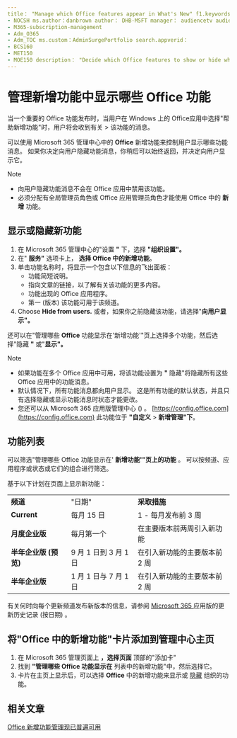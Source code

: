 ```yaml
---
title： "Manage which Office features appear in What's New" f1.keywords：
- NOCSH ms.author：danbrown author： DHB-MSFT manager： audiencetv audience： Admin ms.topic： article ms.service： o365-administration localization_priority： Normal ms.collection：
- M365-subscription-management
- Adm_O365
- Adm_TOC ms.custom：AdminSurgePortfolio search.appverid：
- BCS160
- MET150
- MOE150 description： "Decide which Office features to show or hide when a user chooses Help > What's New in their Office app on Windows by using the "What's new in Office" feature in the Microsoft 365 admin center.
---
```


# <a name="manage-which-office-features-appear-in-whats-new"></a>管理新增功能中显示哪些 Office 功能

当一个重要的 Office 功能发布时，当用户在 Windows 上的 Office应用中选择"帮助新增功能"时，用户将会收到有关  >  该功能的消息。

可以使用 Microsoft 365 管理中心中的 **Office** 新增功能来控制用户显示哪些功能消息。 如果你决定向用户隐藏功能消息，你稍后可以始终返回，并决定向用户显示它。

> [!NOTE]
> - 向用户隐藏功能消息不会在 Office 应用中禁用该功能。
> - 必须分配有全局管理员角色或 Office 应用管理员角色才能使用 Office 中的 **新增** 功能。

## <a name="show-or-hide-new-features"></a>显示或隐藏新功能 

1. 在 Microsoft 365 管理中心的"设置 **"** 下，选择 **"组织设置"。**
2. 在" **服务"** 选项卡上， **选择 Office 中的新增功能**。
3. 单击功能名称时，将显示一个包含以下信息的飞出面板：
     - 功能简短说明。
     - 指向文章的链接，以了解有关该功能的更多内容。
     - 功能出现的 Office 应用程序。
     - 第一 (版本) 该功能可用于该频道。
4. Choose **Hide from users.** 或者，如果你之前隐藏该功能，请选择"**向用户显示"。**

还可以在"管理哪些 **Office** 功能显示在'新增功能'"页上选择多个功能，然后选择"隐藏 **"** 或"**显示"。**

> [!NOTE]
> - 如果功能在多个 Office 应用中可用，将该功能设置为 **"** 隐藏"将隐藏所有这些 Office 应用中的功能消息。
> - 默认情况下，所有功能消息都向用户显示。 这是所有功能的默认状态，并且只有选择隐藏或显示功能消息时状态才能更改。
> - 您还可以从 Microsoft 365 应用版管理中心 () 。 [https://config.office.com](https://config.office.com) 此功能位于 **"自定义**  >  **新增管理"下**。

## <a name="list-of-features"></a>功能列表

可以筛选"管理哪些 Office 功能显示在' **新增功能'"页上的功能** 。 可以按频道、应用程序或状态或它们的组合进行筛选。

基于以下计划在页面上显示新功能：

||||
|:-----|:-----|:-----|
|**频道** <br/> |"日期" <br/> |**采取措施** <br/> |
|**Current** <br/> |每月 15 日  <br/> |1 - 每月发布前 3 周 <br/> |
|**月度企业版** <br/> |每月第一个  <br/> |在主要版本前两周引入新功能 |
|**半年企业版 (预览)** <br/> |9 月 1 日到 3 月 1 日 <br/> | 在引入新功能的主要版本前 2 周|
|**半年企业版** <br/> |1 月 1 日与 7 月 1 日 <br/> | 在引入新功能的主要版本前 2 周<br/> |

有关何时向每个更新频道发布新版本的信息，请参阅 [Microsoft 365 ](https://docs.microsoft.com/officeupdates/update-history-microsoft365-apps-by-date)应用版的更新历史记录 (按日期) 。

## <a name="add-the-whats-new-in-office-card-to-the-admin-center-home-page"></a>将"Office 中的新增功能"卡片添加到管理中心主页

1. 在 Microsoft 365 管理页面上 **，选择页面** 顶部的"添加卡"
2. 找到 **"管理哪些 Office 功能显示在** 列表中的新增功能"中，然后选择它。
3. 卡片在主页上显示后，可以选择 **Office** 中的新增功能来显示或 [隐藏](#show-or-hide-new-features) 组织的功能。


## <a name="related-articles"></a>相关文章

[Office 新增功能管理现已普遍可用](https://techcommunity.microsoft.com/t5/microsoft-365-blog/office-what-s-new-management-is-now-generally-available/ba-p/1179954)